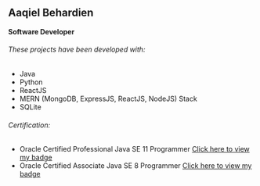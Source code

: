 ## Aaqiel Behardien
**Software Developer**

###### These projects have been developed with:
- Java
- Python
- ReactJS
- MERN (MongoDB, ExpressJS, ReactJS, NodeJS) Stack
- SQLite

###### Certification:
- Oracle Certified Professional Java SE 11 Programmer [Click here to view my badge](https://www.credly.com/badges/41aa7e8d-4015-4c00-95c2-033a2f53e2c6)
- Oracle Certified Associate Java SE 8 Programmer [Click here to view my badge](https://www.credly.com/badges/8a1d7904-19c4-4607-b7df-cd1e6d4496f4)
